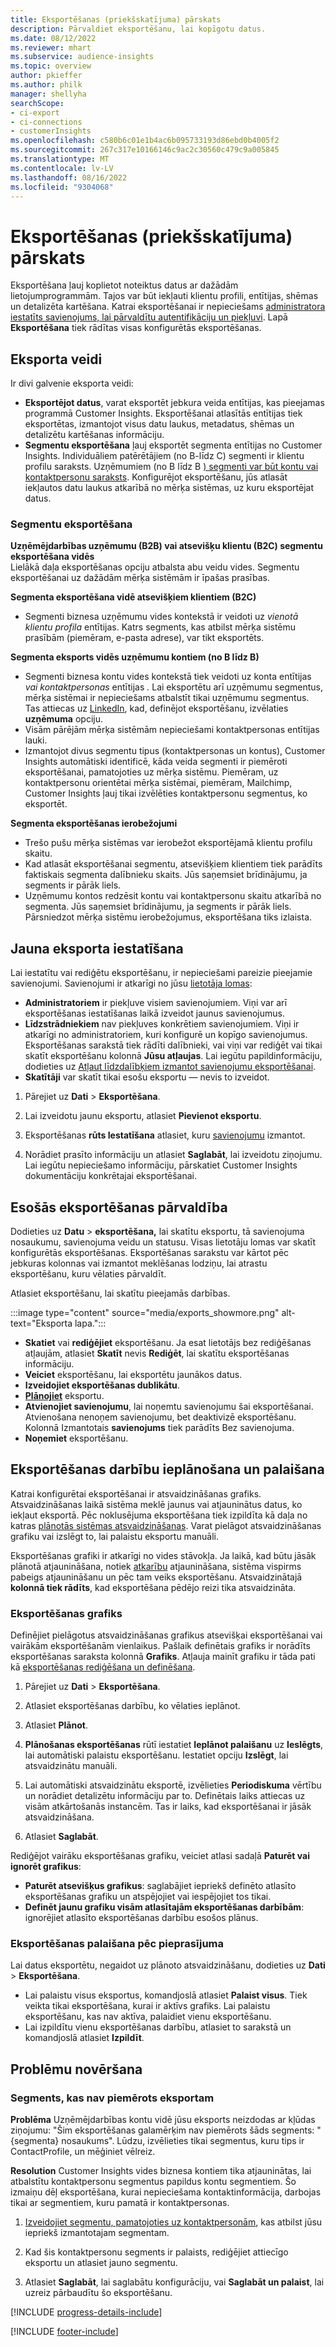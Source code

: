 ```yaml
---
title: Eksportēšanas (priekšskatījuma) pārskats
description: Pārvaldiet eksportēšanu, lai kopīgotu datus.
ms.date: 08/12/2022
ms.reviewer: mhart
ms.subservice: audience-insights
ms.topic: overview
author: pkieffer
ms.author: philk
manager: shellyha
searchScope:
- ci-export
- ci-connections
- customerInsights
ms.openlocfilehash: c580b6c01e1b4ac6b095733193d86ebd0b4005f2
ms.sourcegitcommit: 267c317e10166146c9ac2c30560c479c9a005845
ms.translationtype: MT
ms.contentlocale: lv-LV
ms.lasthandoff: 08/16/2022
ms.locfileid: "9304068"
---
```

# <a name="exports-preview-overview"></a>Eksportēšanas (priekšskatījuma) pārskats

 Eksportēšana ļauj koplietot noteiktus datus ar dažādām lietojumprogrammām. Tajos var būt iekļauti klientu profili, entītijas, shēmas un detalizēta kartēšana. Katrai eksportēšanai ir nepieciešams [administratora iestatīts savienojums, lai pārvaldītu autentifikāciju un piekļuvi](connections.md). Lapā **Eksportēšana** tiek rādītas visas konfigurētās eksportēšanas.

## <a name="export-types"></a>Eksporta veidi

Ir divi galvenie eksporta veidi:  

- **Eksportējot datus**, varat eksportēt jebkura veida entītijas, kas pieejamas programmā Customer Insights. Eksportēšanai atlasītās entītijas tiek eksportētas, izmantojot visus datu laukus, metadatus, shēmas un detalizētu kartēšanas informāciju.
- **Segmentu eksportēšana** ļauj eksportēt segmenta entītijas no Customer Insights. Individuāliem patērētājiem (no B-līdz C) segmenti ir klientu profilu saraksts. Uzņēmumiem (no B līdz B [) segmenti var būt kontu vai kontaktpersonu saraksts](segment-builder.md#create-a-new-segment-with-segment-builder). Konfigurējot eksportēšanu, jūs atlasāt iekļautos datu laukus atkarībā no mērķa sistēmas, uz kuru eksportējat datus.

### <a name="export-segments"></a>Segmentu eksportēšana

**Uzņēmējdarbības uzņēmumu (B2B) vai atsevišķu klientu (B2C) segmentu eksportēšana vidēs**  
Lielākā daļa eksportēšanas opciju atbalsta abu veidu vides. Segmentu eksportēšanai uz dažādām mērķa sistēmām ir īpašas prasības. 

**Segmenta eksportēšana vidē atsevišķiem klientiem (B2C)**  
- Segmenti biznesa uzņēmumu vides kontekstā ir veidoti uz *vienotā klientu profila* entītijas. Katrs segments, kas atbilst mērķa sistēmu prasībām (piemēram, e-pasta adrese), var tikt eksportēts.

**Segmenta eksports vidēs uzņēmumu kontiem (no B līdz B)**  
- Segmenti biznesa kontu vides kontekstā tiek veidoti uz konta entītijas *vai kontaktpersonas* entītijas *.* Lai eksportētu arī uzņēmumu segmentus, mērķa sistēmai ir nepieciešams atbalstīt tikai uzņēmumu segmentus. Tas attiecas uz [LinkedIn](export-linkedin-ads.md), kad, definējot eksportēšanu, izvēlaties **uzņēmuma** opciju.
- Visām pārējām mērķa sistēmām nepieciešami kontaktpersonas entītijas lauki.
- Izmantojot divus segmentu tipus (kontaktpersonas un kontus), Customer Insights automātiski identificē, kāda veida segmenti ir piemēroti eksportēšanai, pamatojoties uz mērķa sistēmu. Piemēram, uz kontaktpersonu orientētai mērķa sistēmai, piemēram, Mailchimp, Customer Insights ļauj tikai izvēlēties kontaktpersonu segmentus, ko eksportēt.

**Segmenta eksportēšanas ierobežojumi**  
- Trešo pušu mērķa sistēmas var ierobežot eksportējamā klientu profilu skaitu. 
- Kad atlasāt eksportēšanai segmentu, atsevišķiem klientiem tiek parādīts faktiskais segmenta dalībnieku skaits. Jūs saņemsiet brīdinājumu, ja segments ir pārāk liels. 
- Uzņēmumu kontos redzēsit kontu vai kontaktpersonu skaitu atkarībā no segmenta. Jūs saņemsiet brīdinājumu, ja segments ir pārāk liels. Pārsniedzot mērķa sistēmu ierobežojumus, eksportēšana tiks izlaista.

## <a name="set-up-a-new-export"></a>Jauna eksporta iestatīšana

Lai iestatītu vai rediģētu eksportēšanu, ir nepieciešami pareizie pieejamie savienojumi. Savienojumi ir atkarīgi no jūsu [lietotāja lomas](permissions.md):
- **Administratoriem** ir piekļuve visiem savienojumiem. Viņi var arī eksportēšanas iestatīšanas laikā izveidot jaunus savienojumus.
- **Līdzstrādniekiem** nav piekļuves konkrētiem savienojumiem. Viņi ir atkarīgi no administratoriem, kuri konfigurē un kopīgo savienojumus. Eksportēšanas sarakstā tiek rādīti dalībnieki, vai viņi var rediģēt vai tikai skatīt eksportēšanu kolonnā **Jūsu atļaujas**. Lai iegūtu papildinformāciju, dodieties uz [Atļaut līdzdalībķiem izmantot savienojumu eksportēšanai](connections.md#allow-contributors-to-use-a-connection-for-exports).
- **Skatītāji** var skatīt tikai esošu eksportu — nevis to izveidot.

1. Pārejiet uz **Dati** > **Eksportēšana**.

1. Lai izveidotu jaunu eksportu, atlasiet **Pievienot eksportu**.

1. Eksportēšanas **rūts Iestatīšana** atlasiet, kuru [savienojumu](connections.md) izmantot.

1. Norādiet prasīto informāciju un atlasiet **Saglabāt**, lai izveidotu ziņojumu. Lai iegūtu nepieciešamo informāciju, pārskatiet Customer Insights dokumentāciju konkrētajai eksportēšanai.

## <a name="manage-existing-exports"></a>Esošās eksportēšanas pārvaldība

Dodieties uz **Datu** > **eksportēšana,** lai skatītu eksportu, tā savienojuma nosaukumu, savienojuma veidu un statusu. Visas lietotāju lomas var skatīt konfigurētās eksportēšanas. Eksportēšanas sarakstu var kārtot pēc jebkuras kolonnas vai izmantot meklēšanas lodziņu, lai atrastu eksportēšanu, kuru vēlaties pārvaldīt.

Atlasiet eksportēšanu, lai skatītu pieejamās darbības.

:::image type="content" source="media/exports_showmore.png" alt-text="Eksporta lapa.":::

- **Skatiet** vai **rediģējiet** eksportēšanu. Ja esat lietotājs bez rediģēšanas atļaujām, atlasiet **Skatīt** nevis **Rediģēt**, lai skatītu eksportēšanas informāciju.
- **Veiciet** eksportēšanu, lai eksportētu jaunākos datus.
- **Izveidojiet eksportēšanas dublikātu**.
- **[Plānojiet](#schedule-and-run-exports)** eksportu.
- **Atvienojiet savienojumu**, lai noņemtu savienojumu šai eksportēšanai. Atvienošana nenoņem savienojumu, bet deaktivizē eksportēšanu. Kolonnā Izmantotais **savienojums** tiek parādīts Bez savienojuma.
- **Noņemiet** eksportēšanu.

## <a name="schedule-and-run-exports"></a>Eksportēšanas darbību ieplānošana un palaišana

Katrai konfigurētai eksportēšanai ir atsvaidzināšanas grafiks. Atsvaidzināšanas laikā sistēma meklē jaunus vai atjauninātus datus, ko iekļaut eksportā. Pēc noklusējuma eksportēšana tiek izpildīta kā daļa no katras [plānotās sistēmas atsvaidzināšanas](schedule-refresh.md). Varat pielāgot atsvaidzināšanas grafiku vai izslēgt to, lai palaistu eksportu manuāli.

Eksportēšanas grafiki ir atkarīgi no vides stāvokļa. Ja laikā, kad būtu jāsāk plānotā atjaunināšana, notiek [atkarību](system.md#refresh-processes) atjaunināšana, sistēma vispirms pabeigs atjaunināšanu un pēc tam veiks eksportēšanu. Atsvaidzinātajā **kolonnā tiek rādīts**, kad eksportēšana pēdējo reizi tika atsvaidzināta.

### <a name="schedule-exports"></a>Eksportēšanas grafiks

Definējiet pielāgotus atsvaidzināšanas grafikus atsevišķai eksportēšanai vai vairākām eksportēšanām vienlaikus. Pašlaik definētais grafiks ir norādīts eksportēšanas saraksta kolonnā **Grafiks**. Atļauja mainīt grafiku ir tāda pati kā [eksportēšanas rediģēšana un definēšana](export-destinations.md#set-up-a-new-export).

1. Pārejiet uz **Dati** > **Eksportēšana**.

1. Atlasiet eksportēšanas darbību, ko vēlaties ieplānot.

1. Atlasiet **Plānot**.

1. **Plānošanas eksportēšanas** rūtī iestatiet **Ieplānot palaišanu** uz **Ieslēgts**, lai automātiski palaistu eksportēšanu. Iestatiet opciju **Izslēgt**, lai atsvaidzinātu manuāli.

1. Lai automātiski atsvaidzinātu eksportē, izvēlieties **Periodiskuma** vērtību un norādiet detalizētu informāciju par to. Definētais laiks attiecas uz visām atkārtošanās instancēm. Tas ir laiks, kad eksportēšanai ir jāsāk atsvaidzināšana.

1. Atlasiet **Saglabāt**.

Rediģējot vairāku eksportēšanas grafiku, veiciet atlasi sadaļā **Paturēt vai ignorēt grafikus**:

- **Paturēt atsevišķus grafikus**: saglabājiet iepriekš definēto atlasīto eksportēšanas grafiku un atspējojiet vai iespējojiet tos tikai.
- **Definēt jaunu grafiku visām atlasītajām eksportēšanas darbībām**: ignorējiet atlasīto eksportēšanas darbību esošos plānus.

### <a name="run-exports-on-demand"></a>Eksportēšanas palaišana pēc pieprasījuma

Lai datus eksportētu, negaidot uz plānoto atsvaidzināšanu, dodieties uz **Dati** > **Eksportēšana**.

- Lai palaistu visus eksportus, komandjoslā atlasiet **Palaist visus**. Tiek veikta tikai eksportēšana, kurai ir aktīvs grafiks. Lai palaistu eksportēšanu, kas nav aktīva, palaidiet vienu eksportēšanu.
- Lai izpildītu vienu eksportēšanas darbību, atlasiet to sarakstā un komandjoslā atlasiet **Izpildīt**.

## <a name="troubleshooting"></a>Problēmu novēršana

### <a name="segment-not-eligible-for-export"></a>Segments, kas nav piemērots eksportam

**Problēma** Uzņēmējdarbības kontu vidē jūsu eksports neizdodas ar kļūdas ziņojumu: "Šim eksportēšanas galamērķim nav piemērots šāds segments: "{segmenta} nosaukums". Lūdzu, izvēlieties tikai segmentus, kuru tips ir ContactProfile, un mēģiniet vēlreiz.

**Resolution** Customer Insights vides biznesa kontiem tika atjauninātas, lai atbalstītu kontaktpersonu segmentus papildus kontu segmentiem. Šo izmaiņu dēļ eksportēšana, kurai nepieciešama kontaktinformācija, darbojas tikai ar segmentiem, kuru pamatā ir kontaktpersonas.

1. [Izveidojiet segmentu, pamatojoties uz kontaktpersonām](segment-builder.md), kas atbilst jūsu iepriekš izmantotajam segmentam.

1. Kad šis kontaktpersonu segments ir palaists, rediģējiet attiecīgo eksportu un atlasiet jauno segmentu.

1. Atlasiet **Saglabāt**, lai saglabātu konfigurāciju, vai **Saglabāt un palaist**, lai uzreiz pārbaudītu šo eksportēšanu.

[!INCLUDE [progress-details-include](includes/progress-details-pane.md)]


[!INCLUDE [footer-include](includes/footer-banner.md)]
